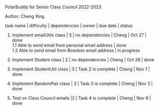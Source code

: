 PolarBuddy for Senior Class Council 2022-2023 <br />

Author: Cheng Xing <br />


task name | difficulty | dependencies | owner | due date | status <br />


1. Implement emailUtils class  | 5 | no dependencies | Cheng | Oct 27 | done <br />
1.1 Able to send email from personal email address | done <br />
1.2 Able to send email from Bowdoin email address | in progress <br />

2. Implement Student class  | 2 | no dependencies | Cheng | Oct 28 | done <br />

3. Implement StudentUtil class  | 3 | Task 2 is complete | Cheng | Nov 1 | done <br />

4. Implement RandomPair class  | 3 | Task 3 is complete | Cheng | Nov 3 | done <br />

5. Test on Class Council emails |2 | Task 4 is complete | Cheng | Nov 6 | done <br />


